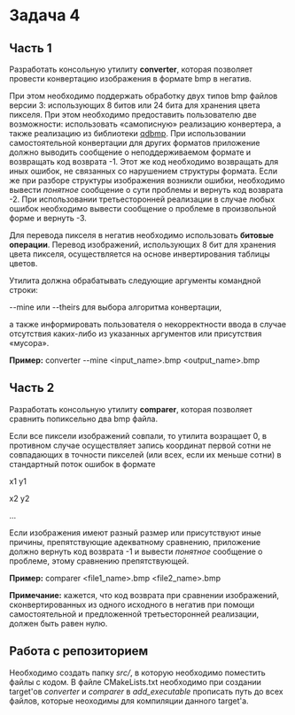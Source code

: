# Задача 4

## Часть 1
Разработать консольную утилиту **converter**, которая позволяет провести конвертацию изображения в формате bmp в негатив.

При этом необходимо поддержать обработку двух типов bmp файлов версии 3: использующих 8 битов или 24 бита для хранения цвета пикселя. При этом необходимо предоставить пользователю две возможности: использовать «самописную» реализацию конвертера, а также реализацию из библиотеки [qdbmp](https://github.com/madwyn/qdbmp). При использовании самостоятельной конвертации для других форматов приложение должно выводить сообщение о неподдерживаемом формате и возвращать код возврата -1. Этот же код необходимо возвращать для иных ошибок, не связанных со нарушением структуры формата. Если же при разборе структуры изображения возникли ошибки, необходимо вывести *понятное* сообщение о сути проблемы и вернуть код возврата -2. При использовании третьесторонней реализации в случае любых ошибок необходимо вывести сообщение о проблеме в произвольной форме и вернуть -3.

Для перевода пикселя в негатив необходимо использовать **битовые операции**. Перевод изображений, использующих 8 бит для хранения цвета пикселя, осуществляется на основе инвертирования таблицы цветов.

Утилита должна обрабатывать следующие аргументы командной строки:

\-\-mine или \-\-theirs для выбора алгоритма конвертации,

а также информировать пользователя о некорректности ввода в случае отсутствия каких-либо из указанных аргументов или присутствия «мусора».

**Пример:** converter \-\-mine &lt;input\_name&gt;.bmp &lt;output\_name&gt;.bmp

## Часть 2
Разработать консольную утилиту **comparer**, которая позволяет сравнить попиксельно два bmp файла. 

Если все пиксели изображений совпали, то утилита возращает 0, в противном случае осуществляет запись координат первой сотни не совпадающих в точности пикселей (или всех, если их меньше сотни) в стандартный поток ошибок в формате 

x1 y1 

x2 y2

…

Если изображения имеют разный размер или присутствуют иные причины, препятствующие адекватному сравнению, приложение должно вернуть код возврата -1 и вывести *понятное* сообщение о проблеме, этому сравнению препятствующей.

**Пример:** comparer &lt;file1\_name&gt;.bmp &lt;file2\_name&gt;.bmp

**Примечание:** кажется, что код возврата при сравнении изображений, сконвертированных из одного исходного в негатив при помощи самостоятельной и предложенной третьесторонней реализации, должен быть равен нулю.

## Работа с репозиторием
Необходимо создать папку *src/*, в которую необходимо поместить файлы с кодом. В файле CMakeLists.txt необходимо при создании target'ов *converter* и *comparer* в *add\_executable*  прописать путь до всех файлов, которые неоходимы для компиляции данного target'а.


